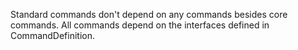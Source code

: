 Standard commands don't depend on any commands besides core commands.
All commands depend on the interfaces defined in CommandDefinition.
